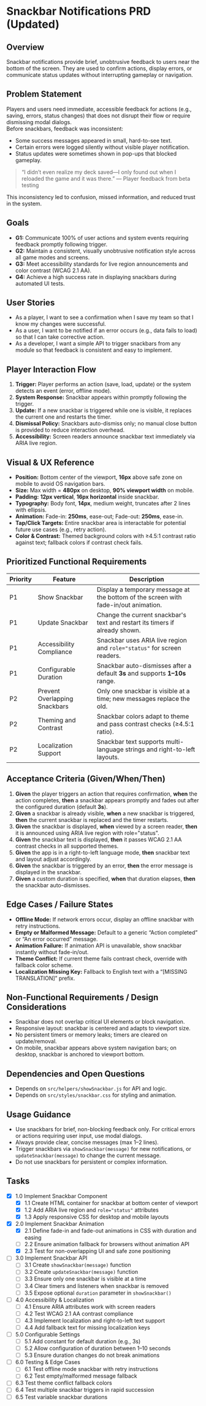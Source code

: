 # Snackbar Notifications PRD (Updated)

## Overview

Snackbar notifications provide brief, unobtrusive feedback to users near the bottom of the screen. They are used to confirm actions, display errors, or communicate status updates without interrupting gameplay or navigation.

## Problem Statement

Players and users need immediate, accessible feedback for actions (e.g., saving, errors, status changes) that does not disrupt their flow or require dismissing modal dialogs.  
Before snackbars, feedback was inconsistent:

- Some success messages appeared in small, hard-to-see text.
- Certain errors were logged silently without visible player notification.
- Status updates were sometimes shown in pop-ups that blocked gameplay.

> “I didn’t even realize my deck saved—I only found out when I reloaded the game and it was there.” — Player feedback from beta testing

This inconsistency led to confusion, missed information, and reduced trust in the system.

## Goals

- **G1:** Communicate 100% of user actions and system events requiring feedback promptly following trigger.
- **G2:** Maintain a consistent, visually unobtrusive notification style across all game modes and screens.
- **G3:** Meet accessibility standards for live region announcements and color contrast (WCAG 2.1 AA).
- **G4:** Achieve a high success rate in displaying snackbars during automated UI tests.

## User Stories

- As a player, I want to see a confirmation when I save my team so that I know my changes were successful.
- As a user, I want to be notified if an error occurs (e.g., data fails to load) so that I can take corrective action.
- As a developer, I want a simple API to trigger snackbars from any module so that feedback is consistent and easy to implement.

## Player Interaction Flow

1. **Trigger:** Player performs an action (save, load, update) or the system detects an event (error, offline mode).
2. **System Response:** Snackbar appears within promptly following the trigger.
3. **Update:** If a new snackbar is triggered while one is visible, it replaces the current one and restarts the timer.
4. **Dismissal Policy:** Snackbars auto-dismiss only; no manual close button is provided to reduce interaction overhead.
5. **Accessibility:** Screen readers announce snackbar text immediately via ARIA live region.

## Visual & UX Reference

- **Position:** Bottom center of the viewport, **16px** above safe zone on mobile to avoid OS navigation bars.
- **Size:** Max width = **480px** on desktop, **90% viewport width** on mobile.
- **Padding:** **12px vertical**, **16px horizontal** inside snackbar.
- **Typography:** Body font, **14px**, medium weight, truncates after 2 lines with ellipsis.
- **Animation:** Fade-in: **250ms**, ease-out; Fade-out: **250ms**, ease-in.
- **Tap/Click Targets:** Entire snackbar area is interactable for potential future use cases (e.g., retry action).
- **Color & Contrast:** Themed background colors with ≥4.5:1 contrast ratio against text; fallback colors if contrast check fails.

## Prioritized Functional Requirements

| Priority | Feature                       | Description                                                                         |
| -------- | ----------------------------- | ----------------------------------------------------------------------------------- |
| P1       | Show Snackbar                 | Display a temporary message at the bottom of the screen with fade-in/out animation. |
| P1       | Update Snackbar               | Change the current snackbar's text and restart its timers if already shown.         |
| P1       | Accessibility Compliance      | Snackbar uses ARIA live region and `role="status"` for screen readers.              |
| P1       | Configurable Duration         | Snackbar auto-dismisses after a default **3s** and supports **1–10s** range.        |
| P2       | Prevent Overlapping Snackbars | Only one snackbar is visible at a time; new messages replace the old.               |
| P2       | Theming and Contrast          | Snackbar colors adapt to theme and pass contrast checks (≥4.5:1 ratio).             |
| P2       | Localization Support          | Snackbar text supports multi-language strings and right-to-left layouts.            |

## Acceptance Criteria (Given/When/Then)

1. **Given** the player triggers an action that requires confirmation, **when** the action completes, **then** a snackbar appears promptly and fades out after the configured duration (default **3s**).
2. **Given** a snackbar is already visible, **when** a new snackbar is triggered, **then** the current snackbar is replaced and the timer restarts.
3. **Given** the snackbar is displayed, **when** viewed by a screen reader, **then** it is announced using ARIA live region with role="status".
4. **Given** the snackbar text is displayed, **then** it passes WCAG 2.1 AA contrast checks in all supported themes.
5. **Given** the app is in a right-to-left language mode, **then** snackbar text and layout adjust accordingly.
6. **Given** the snackbar is triggered by an error, **then** the error message is displayed in the snackbar.
7. **Given** a custom duration is specified, **when** that duration elapses, **then** the snackbar auto-dismisses.

## Edge Cases / Failure States

- **Offline Mode:** If network errors occur, display an offline snackbar with retry instructions.
- **Empty or Malformed Message:** Default to a generic “Action completed” or “An error occurred” message.
- **Animation Failure:** If animation API is unavailable, show snackbar instantly without fade-in/out.
- **Theme Conflict:** If current theme fails contrast check, override with fallback color scheme.
- **Localization Missing Key:** Fallback to English text with a “[MISSING TRANSLATION]” prefix.

## Non-Functional Requirements / Design Considerations

- Snackbar does not overlap critical UI elements or block navigation.
- Responsive layout: snackbar is centered and adapts to viewport size.
- No persistent timers or memory leaks; timers are cleared on update/removal.
- On mobile, snackbar appears above system navigation bars; on desktop, snackbar is anchored to viewport bottom.

## Dependencies and Open Questions

- Depends on `src/helpers/showSnackbar.js` for API and logic.
- Depends on `src/styles/snackbar.css` for styling and animation.

## Usage Guidance

- Use snackbars for brief, non-blocking feedback only. For critical errors or actions requiring user input, use modal dialogs.
- Always provide clear, concise messages (max 1–2 lines).
- Trigger snackbars via `showSnackbar(message)` for new notifications, or `updateSnackbar(message)` to change the current message.
- Do not use snackbars for persistent or complex information.

## Tasks

- [x] 1.0 Implement Snackbar Component
  - [x] 1.1 Create HTML container for snackbar at bottom center of viewport
  - [x] 1.2 Add ARIA live region and `role="status"` attributes
  - [x] 1.3 Apply responsive CSS for desktop and mobile layouts
- [x] 2.0 Implement Snackbar Animation
  - [x] 2.1 Define fade-in and fade-out animations in CSS with duration and easing
  - [ ] 2.2 Ensure animation fallback for browsers without animation API
  - [x] 2.3 Test for non-overlapping UI and safe zone positioning
- [ ] 3.0 Implement Snackbar API
  - [ ] 3.1 Create `showSnackbar(message)` function
  - [ ] 3.2 Create `updateSnackbar(message)` function
  - [ ] 3.3 Ensure only one snackbar is visible at a time
  - [ ] 3.4 Clear timers and listeners when snackbar is removed
  - [ ] 3.5 Expose optional `duration` parameter in `showSnackbar()`
- [ ] 4.0 Accessibility & Localization
  - [ ] 4.1 Ensure ARIA attributes work with screen readers
  - [ ] 4.2 Test WCAG 2.1 AA contrast compliance
  - [ ] 4.3 Implement localization and right-to-left text support
  - [ ] 4.4 Add fallback text for missing localization keys
- [ ] 5.0 Configurable Settings
  - [ ] 5.1 Add constant for default duration (e.g., 3s)
  - [ ] 5.2 Allow configuration of duration between 1–10 seconds
  - [ ] 5.3 Ensure duration changes do not break animations
- [ ] 6.0 Testing & Edge Cases
  - [ ] 6.1 Test offline mode snackbar with retry instructions
  - [ ] 6.2 Test empty/malformed message fallback
- [ ] 6.3 Test theme conflict fallback colors
- [ ] 6.4 Test multiple snackbar triggers in rapid succession
- [ ] 6.5 Test variable snackbar durations
